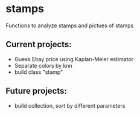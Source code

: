 # stamps
Functions to analyze stamps and pictues of stamps


## Current projects:

* Guess Ebay price using Kaplan-Meier estimator
* Separate colors by knn
* build class  "stamp"


## Future projects:
* build collection, sort by different parameters